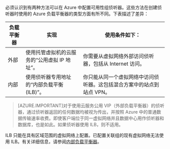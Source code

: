 必须认识到有两种方法可以在 Azure 中配置可用性组侦听器。这些方法在创建侦听器时使用的 Azure 负载平衡器的类型方面有所不同。下表描述了差异：

| 负载平衡器 | 实现 | 使用条件如下： |
| ------------- | -------------- | ----------- |
| 外部 | 使用托管虚拟机的云服务的“公用虚拟 IP 地址”。 | 你需要从虚拟网络外部访问侦听器，包括从 Internet 访问。 |
| 内部 | 使用侦听器专用地址的“内部负载平衡 (ILB)”。 | 你只能从同一个虚拟网络中访问侦听器。这包括混合方案中的站点到站点 VPN。 |

>[AZURE.IMPORTANT]对于使用云服务公用 VIP（外部负载平衡器）的侦听器，通过侦听器返回的任何数据均被视为传出，并按照 Azure 中的普通数据传输速率收费。即使客户端位于同一虚拟网络并且数据中心用作侦听器和数据库，也是如此。如果侦听器使用 ILB，则不适用。

ILB 只能在具有区域范围的虚拟网络上配置。已配置关联组的现有虚拟网络无法使用 ILB。有关详细信息，请参阅[内部负载平衡器](../articles/load-balancer/load-balancer-internal-overview.md)。

<!---HONumber=70-->